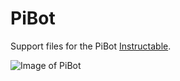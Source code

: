 # PiBot
Support files for the PiBot [Instructable](https://www.instructables.com/id/3D-Printed-Raspberry-Pi-Zero-Robot/).

![Image of PiBot](https://cdn.instructables.com/FTY/HX47/JHKTW4QE/FTYHX47JHKTW4QE.LARGE.jpg?auto=webp&width=1024&height=1024&fit=bounds)
